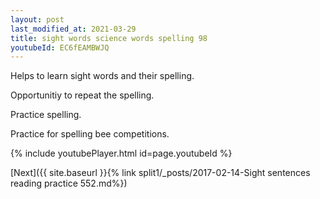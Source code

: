 ```yaml
---
layout: post
last_modified_at: 2021-03-29
title: sight words science words spelling 98
youtubeId: EC6fEAMBWJQ
---
```

 
 
Helps to learn sight words and their spelling.

Opportunitiy to repeat the spelling. 

Practice spelling. 
 
Practice for spelling bee competitions. 
 
{% include youtubePlayer.html id=page.youtubeId %}
 
 

[Next]({{ site.baseurl }}{% link  split1/_posts/2017-02-14-Sight sentences reading practice 552.md%})
 
